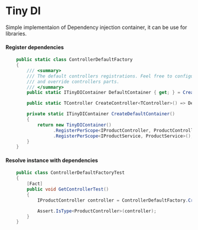# Tiny DI
Simple implementaion of Dependency injection container, it can be use for libraries.

#### Register dependencies 
```csharp
    public static class ControllerDefaultFactory
    {
        /// <summary>
        /// The default controllers registrations. Feel free to configure the existing container to customize
        /// and override controllers parts.
        /// </summary>
        public static ITinyDIContainer DefaultContainer { get; } = CreateDefaultContainer();

        public static TController CreateController<TController>() => DefaultContainer.Resolve<TController>();

        private static ITinyDIContainer CreateDefaultContainer()
        {
            return new TinyDIContainer()
                  .RegisterPerScope<IProductController, ProductController>()
                  .RegisterPerScope<IProductService, ProductService>();
        }
    }
```

#### Resolve instance with dependencies 

```csharp
    public class ControllerDefaultFactoryTest
    {
        [Fact]
        public void GetControllerTest()
        {
            IProductController controller = ControllerDefaultFactory.CreateController<IProductController>();

            Assert.IsType<ProductController>(controller);
        }
    }
```
